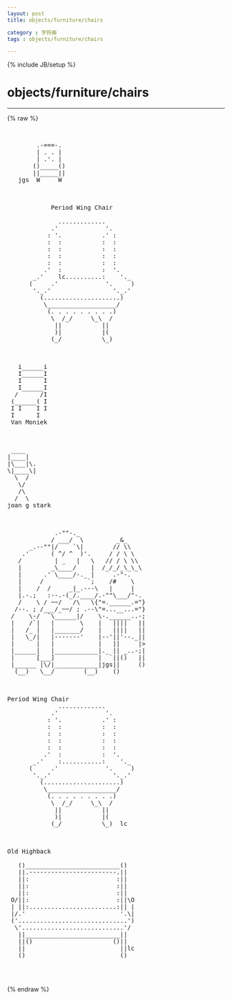 ```yaml
---
layout: post
title: objects/furniture/chairs
category : 字符画
tags : objects/furniture/chairs
---
```

{% include JB/setup %}
# objects/furniture/chairs
---
{% raw %}
<pre>


        .-===-.
        | . . |
        | .&#039;. |
       ()_____()
       ||_____||
   jgs  W     W



            Period Wing Chair
                    
              .............
            .&#039;             &#039;.
           : &#039;.           .&#039; :
           :  :           :  :
           :  :           :  :
           :  :           :  :
           :  :           :  :
          .&#039;  :           :  &#039;.
       _.&#039;    lc..........:    &#039;._
      (     .&#039;             &#039;.     )
       &#039;._.&#039;                 &#039;._.&#039;
         (.....................)
          \___________________/
           (. . . . . . . . .)
            \  /_/     \_\  /
             ||           ||
             )|           |(
            (_/           \_) 



   i______i
   I______I
   I      I
   I______I
  /      /I
 (______( I
 I I    I I
 I      I
 Van Moniek



 ____
|____|
|\___|\.
\|____\|
  \  /
   \/
   /\
  /  \
joan g stark



             .-&quot;&quot;-._
            / ___/  \         _&amp;_
      _.--&quot;&quot;|/    `\|        // \\
    .&#039;      ( ^/ ^  )&#039;.     / / \ \
   /         | _   |   \   // / \ \\
   |        _\____/    |  /_/_/_\_\_\
   |      .&#039; \____/-._ |     .-&quot;-.
   |     /            `;    /#    \
   |    /  /     _|_.---\   |     |
   |.-.;   :--.-(_/.____/.-&quot;&quot;\___/&quot;-.
   /    \ / ~~/   /\   \{&quot;=.______.=&quot;}
  /--. ; /___/_~~/ ; .--\&quot;=...__...=&quot;}
 /    \-/  `\______|/    \-.______..-;
 |    /`|   |       \    |   ||||   ||
 |   /_ |   |_______/    |   ||||   ||
 |   \_/|   |-------&#039;    |--&#039;||&#039;--._||
 |      |   |            |   ||     |&gt;
 |______|   |____________|._ || _..-;|
 |      [___]            |  `||()   ||
 |______ |\/|____________|jgs||     ()
  (__)   \__/        (__)    ()



Period Wing Chair
              .............
            .&#039;             &#039;.
           : &#039;.           .&#039; :
           :  :           :  :
           :  :           :  :
           :  :           :  :
           :  :           :  :
          .&#039;  :           :  &#039;.
       _.&#039;    :...........:    &#039;._
      (     .&#039;             &#039;.     )
       &#039;._.&#039;                 &#039;._.&#039;
         (.....................)
          \___________________/
           (. . . . . . . . .)
            \  /_/     \_\  /
             ||           ||
             )|           |(
            (_/           \_)  lc
                    


Old Highback
                
   ()__________________________()
   ||.------------------------.|| 
   ||:                        :||
   ||:                        :||
   ||:                        :||
 O/||:                        :||\O
 | ||:........................:|| |
 |/.&#039;                          &#039;.\|                             
 (&#039;..............................&#039;)
  \&#039;............................&#039;/
   ||__________________________||
   ||()                      ()||
   ||                          ||lc
   ()                          ()


 </pre>
{% endraw %}
